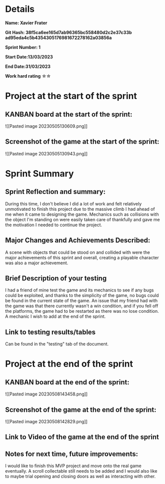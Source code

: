 # Details
**Name: Xavier Frater**

**Git Hash: 38f5ca6ee165d7ab96365bc558480d2c2e37c33b
			   ad95eda4c5b4354305176981672278162a03856a**

**Sprint Number: 1**

**Start Date:13/03/2023**

**End Date:31/03/2023**

**Work hard rating**
☆☆

# Project at the start of the sprint
## **KANBAN board at the start of the sprint:**
![[Pasted image 20230505130609.png]]
## **Screenshot of the game at the start of the sprint:**
![[Pasted image 20230505130943.png]]
# Sprint Summary
## **Sprint Reflection and summary:**
During this time, I don't believe I did a lot of work and felt relatively unmotivated to finish this project due to the massive climb I had ahead of me when it came to designing the game. Mechanics such as collisions with the object I'm standing on were easily taken care of thankfully and gave me the motivation I needed to continue the project.

## **Major Changes and Achievements Described:**
A scene with objects that could be stood on and collided with were the major achievements of this sprint and overall, creating a playable character was also a major achievement. 

## **Brief Description of your testing**
I had a friend of mine test the game and its mechanics to see if any bugs could be exploited, and thanks to the simplicity of the game, no bugs could be found in the current state of the game. An issue that my friend had with the game was that there currently wasn't a win condition, and if you fell off the platforms, the game had to be restarted as there was no lose condition. A mechanic I wish to add at the end of the sprint.

## **Link to testing results/tables**
Can be found in the "testing" tab of the document.

# Project at the end of the sprint
## **KANBAN board at the end of the sprint:**
![[Pasted image 20230508143458.png]]


## **Screenshot of the game at the end of the sprint:**
![[Pasted image 20230508142829.png]]

## Link to **Video of the game at the end of the sprint**


## **Notes for next time, future improvements:**
I would like to finish this MVP project and move onto the real game eventually. A scroll collectable still needs to be added and I would also like to maybe trial opening and closing doors as well as interacting with other.
